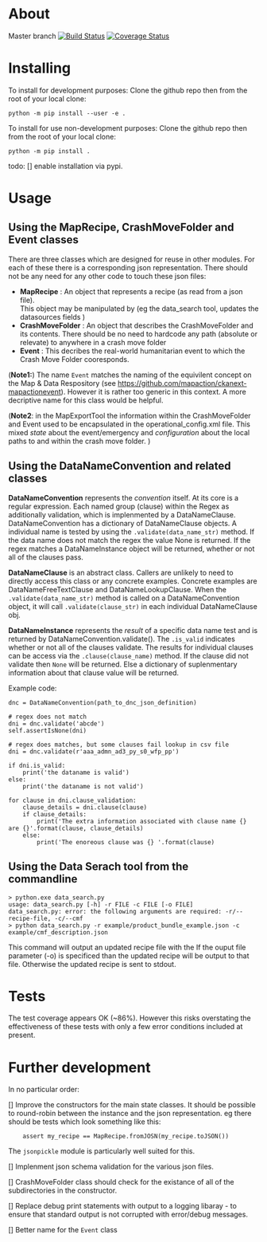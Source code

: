About
=====

Master branch [![Build Status](https://travis-ci.org/mapaction/mapactionpy_controller.svg?branch=master)](https://travis-ci.org/mapaction/mapactionpy_controller) [![Coverage Status](https://coveralls.io/repos/github/mapaction/mapactionpy_controller/badge.svg?branch=master)](https://coveralls.io/github/mapaction/mapactionpy_controller?branch=master)

Installing
==========
To install for development purposes:
Clone the github repo then from the root of your local clone:
```
python -m pip install --user -e .
```

To install for use non-development purposes:
Clone the github repo then from the root of your local clone:
```
python -m pip install .
```

todo:
[] enable installation via pypi.


Usage
=====
Using the MapRecipe, CrashMoveFolder and Event classes
----
There are three classes which are designed for reuse in other modules. For each of these there is a corresponding json representation. There should not be any need for any other code to touch these json files:

* **MapRecipe** : An object that represents a recipe (as read from a json file).  
This object may be manipulated by 
(eg the data_search tool, updates the datasources fields )
* **CrashMoveFolder** : An object that describes the CrashMoveFolder and its contents. There should be no need to hardcode any path (absolute or relevate) to anywhere in a crash move folder
* **Event** : This decribes the real-world humanitarian event to which the Crash Move Folder cooresponds.

(**Note1:**) The name `Event` matches the naming of the equivilent concept on the Map & Data Respository (see https://github.com/mapaction/ckanext-mapactionevent). However it is rather too generic in this context. A more decriptive name for this class would be helpful.

(**Note2**: in the MapExportTool the information within the CrashMoveFolder and Event used to be encapsulated in the operational_config.xml file. This mixed _state_ about the event/emergency and _configuration_ about the local paths to and within the crash move folder.  )


Using the DataNameConvention and related classes
----
**DataNameConvention** represents the _convention_ itself. At its core is a regular expression. Each named group (clause) within the Regex as additionally validation, which is implenmented by a DataNameClause. DataNameConvention has a dictionary of DataNameClause objects. A individual name is tested by using the `.validate(data_name_str)` method. If the data name does not match the regex the value None is returned. If the regex matches a DataNameInstance object will be returned, whether or not all of the clauses pass.

**DataNameClause** is an abstract class. Callers are unlikely to need to directly access this class or any concrete examples. Concrete examples are DataNameFreeTextClause and DataNameLookupClause. When the `.validate(data_name_str)` method is called on a DataNameConvention object, it will call `.validate(clause_str)` in each individual DataNameClause obj. 

**DataNameInstance** represents the _result_ of a specific data name test and is returned by DataNameConvention.validate(). The `.is_valid` indicates whether or not all of the clauses validate. The results for individual clauses can be access via the `.clause(clause_name)` method. If the clause did not validate then `None` will be returned. Else a dictionary of suplenmentary information about that clause value will be returned.

Example code:
```
dnc = DataNameConvention(path_to_dnc_json_definition)

# regex does not match
dni = dnc.validate('abcde')
self.assertIsNone(dni)

# regex does matches, but some clauses fail lookup in csv file
dni = dnc.validate(r'aaa_admn_ad3_py_s0_wfp_pp')

if dni.is_valid:
	print('the dataname is valid')
else:
	print('the dataname is not valid')
	
for clause in dni.clause_validation:
	clause_details = dni.clause(clause)
	if clause_details:
		print('The extra information associated with clause name {} are {}'.format(clause, clause_details)
	else:
		print('The enoreous clause was {} '.format(clause)
```


Using the Data Serach tool from the commandline
----
```
> python.exe data_search.py
usage: data_search.py [-h] -r FILE -c FILE [-o FILE]
data_search.py: error: the following arguments are required: -r/--recipe-file, -c/--cmf
> python data_search.py -r example/product_bundle_example.json -c example/cmf_description.json
```
This command will output an updated recipe file with the 
If the ouput file parameter (-o) is specificed than the updated recipe will be output to that file. Otherwise the updated recipe is sent to stdout.

Tests
=====
The test coverage appears OK (~86%). However this risks overstating the effectiveness of these tests with only a few error conditions included at present.


Further development
===================
In no particular order:

 [] Improve the constructors for the main state classes. It should be possible to round-robin between the instance and the json representation. eg there should be tests which look something like this:
```
    assert my_recipe == MapRecipe.fromJOSN(my_recipe.toJSON())
```   
The `jsonpickle` module is particularly well suited for this.

 [] Implenment json schema validation for the various json files.

 [] CrashMoveFolder class should check for the existance of all of the subdirectories in the constructor.

 [] Replace debug print statements with output to a logging libaray - to ensure that standard output is not corrupted with error/debug messages.

 [] Better name for the `Event` class
